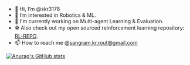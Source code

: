 - 👋 Hi, I’m @skr3178
- 👀 I’m interested in Robotics & ML.
- 🌱 I'm currently working on Multi-agent Learning & Evaluation.
- ⚽ Also check out my open sourced reinforcement learning repository: [RL-REPO](https://github.com/skr3178/reinforcement_learning.git).
- 📫 How to reach me @sangram.kr.rout@gmail.com

<!---
skr3178/skr3178 is a ✨ special ✨ repository because its `README.md` (this file) appears on your GitHub profile.
You can click the Preview link to take a look at your changes.
--->
[![Anurag's GitHub stats](https://github-readme-stats.vercel.app/api?username=skr3178)](https://github.com/anuraghazra/github-readme-stats)
